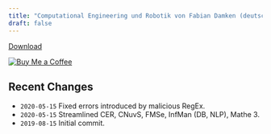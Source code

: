 ```yaml
---
title: "Computational Engineering und Robotik von Fabian Damken (deutsch)"
draft: false
---
```


[Download](cer-summary.pdf)

[![Buy Me a Coffee](https://img.buymeacoffee.com/button-api/?text=Buy%20Me%20a%20Coffee&emoji=&slug=fdamken&button_colour=FFDD00&font_colour=000000&font_family=Cookie&outline_colour=000000&coffee_colour=ffffff)](https://www.buymeacoffee.com/fdamken)

## Recent Changes
- `2020-05-15` Fixed errors introduced by malicious RegEx.
- `2020-05-15` Streamlined CER, CNuvS, FMSe, InfMan (DB, NLP), Mathe 3.
- `2019-08-15` Initial commit.
